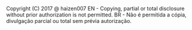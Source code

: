 Copyright (C) 2017 @ haizen007
EN - Copying, partial or total disclosure without prior authorization is not permitted.
BR - Não é permitida a cópia, divulgação parcial ou total sem prévia autorização.

